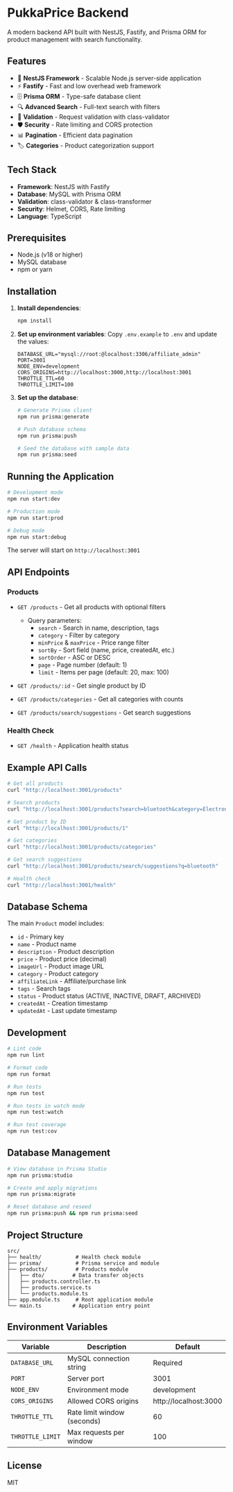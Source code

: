 # PukkaPrice Backend

A modern backend API built with NestJS, Fastify, and Prisma ORM for product management with search functionality.

## Features

- 🚀 **NestJS Framework** - Scalable Node.js server-side application
- ⚡ **Fastify** - Fast and low overhead web framework
- 🗄️ **Prisma ORM** - Type-safe database client
- 🔍 **Advanced Search** - Full-text search with filters
- 📝 **Validation** - Request validation with class-validator
- 🛡️ **Security** - Rate limiting and CORS protection
- 📊 **Pagination** - Efficient data pagination
- 🏷️ **Categories** - Product categorization support

## Tech Stack

- **Framework**: NestJS with Fastify
- **Database**: MySQL with Prisma ORM
- **Validation**: class-validator & class-transformer
- **Security**: Helmet, CORS, Rate limiting
- **Language**: TypeScript

## Prerequisites

- Node.js (v18 or higher)
- MySQL database
- npm or yarn

## Installation

1. **Install dependencies**:
   ```bash
   npm install
   ```

2. **Set up environment variables**:
   Copy `.env.example` to `.env` and update the values:
   ```env
   DATABASE_URL="mysql://root:@localhost:3306/affiliate_admin"
   PORT=3001
   NODE_ENV=development
   CORS_ORIGINS=http://localhost:3000,http://localhost:3001
   THROTTLE_TTL=60
   THROTTLE_LIMIT=100
   ```

3. **Set up the database**:
   ```bash
   # Generate Prisma client
   npm run prisma:generate
   
   # Push database schema
   npm run prisma:push
   
   # Seed the database with sample data
   npm run prisma:seed
   ```

## Running the Application

```bash
# Development mode
npm run start:dev

# Production mode
npm run start:prod

# Debug mode
npm run start:debug
```

The server will start on `http://localhost:3001`

## API Endpoints

### Products

- `GET /products` - Get all products with optional filters
  - Query parameters:
    - `search` - Search in name, description, tags
    - `category` - Filter by category
    - `minPrice` & `maxPrice` - Price range filter
    - `sortBy` - Sort field (name, price, createdAt, etc.)
    - `sortOrder` - ASC or DESC
    - `page` - Page number (default: 1)
    - `limit` - Items per page (default: 20, max: 100)

- `GET /products/:id` - Get single product by ID
- `GET /products/categories` - Get all categories with counts
- `GET /products/search/suggestions` - Get search suggestions

### Health Check

- `GET /health` - Application health status

## Example API Calls

```bash
# Get all products
curl "http://localhost:3001/products"

# Search products
curl "http://localhost:3001/products?search=bluetooth&category=Electronics&minPrice=50&maxPrice=200"

# Get product by ID
curl "http://localhost:3001/products/1"

# Get categories
curl "http://localhost:3001/products/categories"

# Get search suggestions
curl "http://localhost:3001/products/search/suggestions?q=bluetooth"

# Health check
curl "http://localhost:3001/health"
```

## Database Schema

The main `Product` model includes:

- `id` - Primary key
- `name` - Product name
- `description` - Product description
- `price` - Product price (decimal)
- `imageUrl` - Product image URL
- `category` - Product category
- `affiliateLink` - Affiliate/purchase link
- `tags` - Search tags
- `status` - Product status (ACTIVE, INACTIVE, DRAFT, ARCHIVED)
- `createdAt` - Creation timestamp
- `updatedAt` - Last update timestamp

## Development

```bash
# Lint code
npm run lint

# Format code
npm run format

# Run tests
npm run test

# Run tests in watch mode
npm run test:watch

# Run test coverage
npm run test:cov
```

## Database Management

```bash
# View database in Prisma Studio
npm run prisma:studio

# Create and apply migrations
npm run prisma:migrate

# Reset database and reseed
npm run prisma:push && npm run prisma:seed
```

## Project Structure

```
src/
├── health/           # Health check module
├── prisma/           # Prisma service and module
├── products/         # Products module
│   ├── dto/         # Data transfer objects
│   ├── products.controller.ts
│   ├── products.service.ts
│   └── products.module.ts
├── app.module.ts     # Root application module
└── main.ts          # Application entry point
```

## Environment Variables

| Variable | Description | Default |
|----------|-------------|---------|
| `DATABASE_URL` | MySQL connection string | Required |
| `PORT` | Server port | 3001 |
| `NODE_ENV` | Environment mode | development |
| `CORS_ORIGINS` | Allowed CORS origins | http://localhost:3000 |
| `THROTTLE_TTL` | Rate limit window (seconds) | 60 |
| `THROTTLE_LIMIT` | Max requests per window | 100 |

## License

MIT
